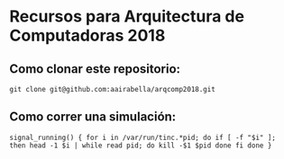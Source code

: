 # Recursos para Arquitectura de Computadoras 2018

## Como clonar este repositorio: 

`git clone git@github.com:aairabella/arqcomp2018.git`

## Como correr una simulación:


`signal_running() {
  for i in /var/run/tinc.*pid; do
    if [ -f "$i" ]; then
      head -1 $i | while read pid; do
        kill -$1 $pid
      done
    fi
  done
}`
